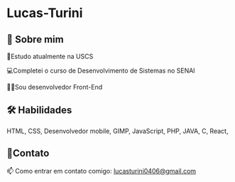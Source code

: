 # Lucas-Turini
## 🚀 Sobre mim
📘Estudo atualmente na USCS 


💻Completei o curso de Desenvolvimento de Sistemas no SENAI

👨‍💻Sou desenvolvedor Front-End

## 🛠 Habilidades
 HTML, CSS, Desenvolvedor mobile, GIMP, JavaScript, PHP, JAVA, C, React,
## 📱Contato


📫 Como entrar em contato comigo: lucasturini0406@gmail.com

